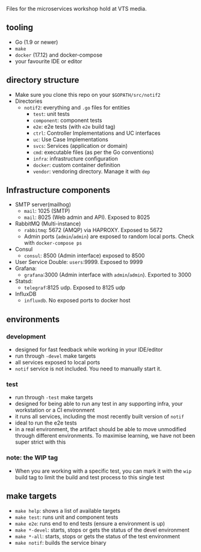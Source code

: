 Files for the microservices workshop hold at VTS media.

## tooling

* Go (1.9 or newer)
* `make`
* `docker` (17.12) and docker-compose 
* your favourite IDE or editor

## directory structure

* Make sure you clone this repo on your `$GOPATH/src/notif2`
* Directories
  * `notif2`: everything and `.go` files for entities
    * `test`: unit tests
    * `component`: component tests
    * `e2e`: e2e tests (with `e2e` build tag)
    * `ctrl`: Controller Implementations and UC interfaces
    * `uc`: Use Case Implementations
    * `svcs`: Services (application or domain)
    * `cmd`: executable files (as per the Go conventions)
    * `infra`: infrastructure configuration
    * `docker`: custom container definition
    * `vendor`: vendoring directory. Manage it with `dep`
    
## Infrastructure components

* SMTP server(mailhog)
  * `mail`: 1025 (SMTP)
  * `mail`: 8025 (Web admin and API). Exposed to 8025
* RabbitMQ (Multi-instance)
  * `rabbitmq`: 5672 (AMQP) via HAPROXY. Exposed to 5672
  * Admin ports (`admin`/`admin`) are exposed to random local
    ports. Check with `docker-compose ps`
* Consul
  * `consul`: 8500 (Admin interface) exposed to 8500
* User Service Double: 
  `users`:9999. Exposed to 9999
* Grafana:
  * `grafana`:3000 (Admin interface with `admin`/`admin`). Exported to 3000
* Statsd:
  * `telegraf`:8125 udp. Exposed to 8125 udp
* InfluxDB
  * `influxdb`. No exposed ports to docker host
    
## environments

### development

* designed for fast feedback while working in your IDE/editor
* run through `-devel` make targets
* all services exposed to local ports
* `notif` service is not included. You need to manually start it.

### test

* run through `-test` make targets
* designed for being able to run any test in any supporting infra, your
  workstation or a CI environment
* it runs all services, including the most recently built version of `notif` 
* ideal to run the e2e tests
* in a real environment, the artifact should be able to move
  unmodified through different environments. To maximise learning, we
  have not been super strict with this

### note: the WIP tag

* When you are working with a specific test, you can mark it with the
  `wip` build tag to limit the build and test process to this single test

## make targets

* `make help`: shows a list of available targets
* `make test`: runs unit and component tests
* `make e2e`: runs end to end tests (ensure a environment is up)
* `make *-devel`: starts, stops or gets the status of the devel environment
* `make *-all`: starts, stops or gets the status of the test environment
* `make notif`: builds the service binary
